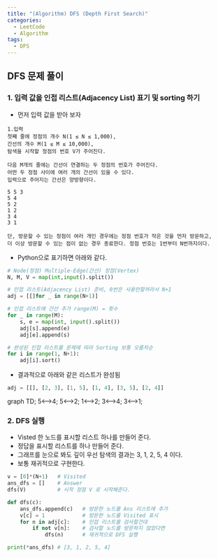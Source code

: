 ```yaml
---
title: "(Algorithm) DFS (Depth First Search)"
categories:
  - LeetCode
  - Algorithm
tags:
  - DFS
---
```


## DFS 문제 풀이

### 1. 입력 값을 인접 리스트(Adjacency List) 표기 및 sorting 하기  
- 먼저 입력 값을 받아 보자 

```
1.입력
첫째 줄에 정점의 개수 N(1 ≤ N ≤ 1,000),
간선의 개수 M(1 ≤ M ≤ 10,000), 
탐색을 시작할 정점의 번호 V가 주어진다.

다음 M개의 줄에는 간선이 연결하는 두 정점의 번호가 주어진다.
어떤 두 정점 사이에 여러 개의 간선이 있을 수 있다. 
입력으로 주어지는 간선은 양방향이다.

5 5 3
5 4
5 2
1 2
3 4
3 1

단, 방문할 수 있는 정점이 여러 개인 경우에는 정점 번호가 작은 것을 먼저 방문하고, 
더 이상 방문할 수 있는 점이 없는 경우 종료한다. 정점 번호는 1번부터 N번까지이다.
```
- Python으로 표기하면 아래와 같다.  

```python
# Node(정점) Multiple-Edge(간선) 정점(Vertex)
N, M, V = map(int,input().split()) 

# 인접 리스트(Adjacency List) 준비, 0번은 사용안할꺼라서 N+1
adj = [[]for _ in range(N+1)]

# 인접 리스트에 간선 추가 range(M) = 횟수
for _ in range(M):
    s, e = map(int, input().split())
    adj[s].append(e)
    adj[e].append(s)

# 완성된 인접 리스트를 문제에 따라 Sorting 보통 오름차순
for i in range(1, N+1):
    adj[i].sort()
```
- 결과적으로 아래와 같은 리스트가 완성됨  

```python
adj = [[], [2, 3], [1, 5], [1, 4], [3, 5], [2, 4]]
```

<div class="mermaid"> 
    graph TD;
        5<-->4;
        5<-->2;
        1<-->2;
        3<-->4;
        3<-->1;
</div>

### 2. DFS 실행  
- Visted 한 노드를 표시할 리스트 하나를 만들어 준다.
- 정답을 표시할 리스트를 하나 만들어 준다.  
- 그래프를 눈으로 봐도 깊이 우선 탐색의 결과는 3, 1, 2, 5, 4 이다.  
- 보통 재귀적으로 구현한다.  

```python
v = [0]*(N+1)   # Visited
ans_dfs = []    # Answer
dfs(V)          # 시작 정점 V 로 시작해준다.

def dfs(c):
    ans_dfs.append(c)   # 방문한 노드를 Ans 리스트에 추가  
    v[c] = 1            # 방문한 노드를 Visited 표시
    for n in adj[c]:    # 인접 리스트를 검사할건데
        if not v[n]:    # 검사할 노드를 방문하지 않았다면
            dfs(n)      # 재귀적으로 DFS 실행

print(*ans_dfs) # [3, 1, 2, 5, 4]
```